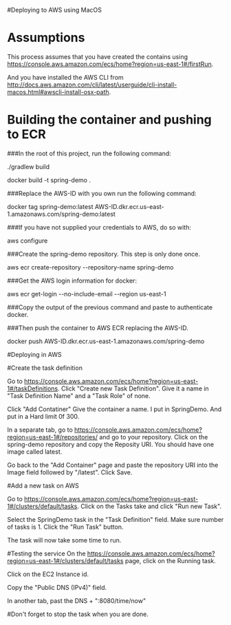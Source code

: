 #Deploying to AWS using MacOS

# Assumptions
This process assumes that you have created the contains using https://console.aws.amazon.com/ecs/home?region=us-east-1#/firstRun.

And you have installed the AWS CLI from http://docs.aws.amazon.com/cli/latest/userguide/cli-install-macos.html#awscli-install-osx-path.

# Building the container and pushing to ECR
###In the root of this project, run the following command:

./gradlew build

docker build -t spring-demo .

###Replace the AWS-ID with you own run the following command:

docker tag spring-demo:latest AWS-ID.dkr.ecr.us-east-1.amazonaws.com/spring-demo:latest

###If you have not supplied your credentials to AWS, do so with:

aws configure

###Create the spring-demo repository. This step is only done once.

aws ecr create-repository --repository-name spring-demo

###Get the AWS login information for docker:

aws ecr get-login --no-include-email --region us-east-1

###Copy the output of the previous command and paste to authenticate docker.

###Then push the container to AWS ECR replacing the AWS-ID.

docker push AWS-ID.dkr.ecr.us-east-1.amazonaws.com/spring-demo

#Deploying in AWS

#Create the task definition

Go to https://console.aws.amazon.com/ecs/home?region=us-east-1#/taskDefinitions.
Click "Create new Task Definition".
Give it a name in "Task Definition Name" and a "Task Role" of none.

Click "Add Contatiner"
Give the container a name. I put in SpringDemo.
And put in a Hard limit 0f 300.

In a separate tab, go to https://console.aws.amazon.com/ecs/home?region=us-east-1#/repositories/ and go to your repository.
Click on the spring-demo repository and copy the Reposity URI. You should have one image called latest.

Go back to the "Add Container" page and paste the repository URI into the Image field followed by "/latest".
Click Save.

#Add a new task on AWS

Go to https://console.aws.amazon.com/ecs/home?region=us-east-1#/clusters/default/tasks.
Click on the Tasks take and click "Run new Task".

Select the SpringDemo task in the "Task Definition" field. Make sure number of tasks is 1. Click the "Run Task" button.

The task will now take some time to run.

#Testing the service
On the https://console.aws.amazon.com/ecs/home?region=us-east-1#/clusters/default/tasks page, click on the Running task.

Click on the EC2 Instance id.

Copy the "Public DNS (IPv4)" field.

In another tab, past the DNS + ":8080/time/now"

#Don't forget to stop the task when you are done.